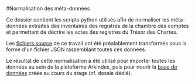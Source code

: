 #Normalisation des méta-données

Ce dossier contient les scripts python utilisés afin de normaliser les méta-données extraites des inventaires des registres de la chambre des comptes et permettant de décrire les actes des registres du Trésor des Chartes.

Les [fichiers source](https://github.com/oriflamms/himanis/tree/master/Inventories/Systematic) de ce travail ont été préalablement transformés sous la forme d'un fichier JSON rassemblant toutes ces données.

Le résultat de cette normalisation a été utilisé pour importer toutes les données au sein de la plateforme Arkindex, puis pour nourir la [base de données](https://heurist.huma-num.fr/HEURIST/heurist/?db=stutzmann_himanis) créée au cours du stage (cf. dossie dédié).